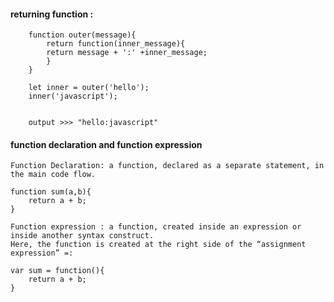 #### returning function : 

		function outer(message){
			return function(inner_message){
			return message + ':' +inner_message;
			}
		}

		let inner = outer('hello');
		inner('javascript');


		output >>> "hello:javascript"



#### function declaration  and function expression 


	Function Declaration: a function, declared as a separate statement, in the main code flow.
	
	function sum(a,b){
		return a + b;
	}
	
	Function expression : a function, created inside an expression or inside another syntax construct. 
	Here, the function is created at the right side of the “assignment expression” =:
	
	var sum = function(){
		return a + b;	
	}


